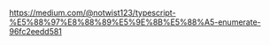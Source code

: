 https://medium.com/@notwist123/typescript-%E5%88%97%E8%88%89%E5%9E%8B%E5%88%A5-enumerate-96fc2eedd581

